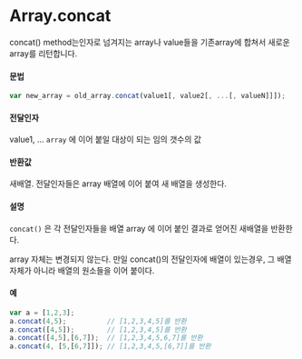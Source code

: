 # Array.concat

concat() method는인자로 넘겨지는 array나 value들을 기존array에 합쳐서 새로운 array를 리턴합니다.



#### 문법

```javascript
var new_array = old_array.concat(value1[, value2[, ...[, valueN]]]);
```

#### 전달인자

value1, ... `array` 에 이어 붙일 대상이 되는 임의 갯수의 값



#### 반환값

새배열. 전달인자들은 array 배열에 이어 붙여 새 배열을 생성한다.



#### 설명

`concat()` 은 각 전달인자들을 배열 array 에 이어 붙인 결과로 얻어진 새배열을 반환한다.

array 자체는 변경되지 않는다. 만일 concat()의 전달인자에 배열이 있는경우, 그 배열자체가 아니라 배열의 원소들을 이어 붙이다.



#### 예

```javascript
var a = [1,2,3];
a.concat(4,5);			// [1,2,3,4,5]를 반환
a.concat([4,5]);		// [1,2,3,4,5]를 반환
a.concat([4,5],[6,7]);	// [1,2,3,4,5,6,7]를 반환
a.concat(4, [5,[6,7]]);	// [1,2,3,4,5,[6,7]]를 반환
```



